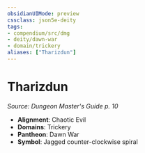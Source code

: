 ```yaml
---
obsidianUIMode: preview
cssclass: json5e-deity
tags:
- compendium/src/dmg
- deity/dawn-war
- domain/trickery
aliases: ["Tharizdun"]
---
```

# Tharizdun
*Source: Dungeon Master's Guide p. 10* 

- **Alignment**: Chaotic Evil
- **Domains**: Trickery
- **Pantheon**: Dawn War
- **Symbol**: Jagged counter-clockwise spiral